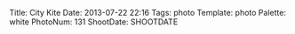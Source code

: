 Title: City Kite
Date: 2013-07-22 22:16
Tags: photo
Template: photo
Palette: white
PhotoNum: 131
ShootDate: SHOOTDATE
